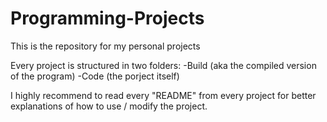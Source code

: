 # Programming-Projects
This is the repository for my personal projects

Every project is structured in two folders:
  -Build (aka the compiled version of the program)
  -Code  (the porject itself)
  
I highly recommend to read every "README" from every project for better explanations of how to use / modify the project.
